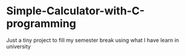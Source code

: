# Simple-Calculator-with-C-programming
Just a tiny project to fill my semester break using what I have learn in university 
